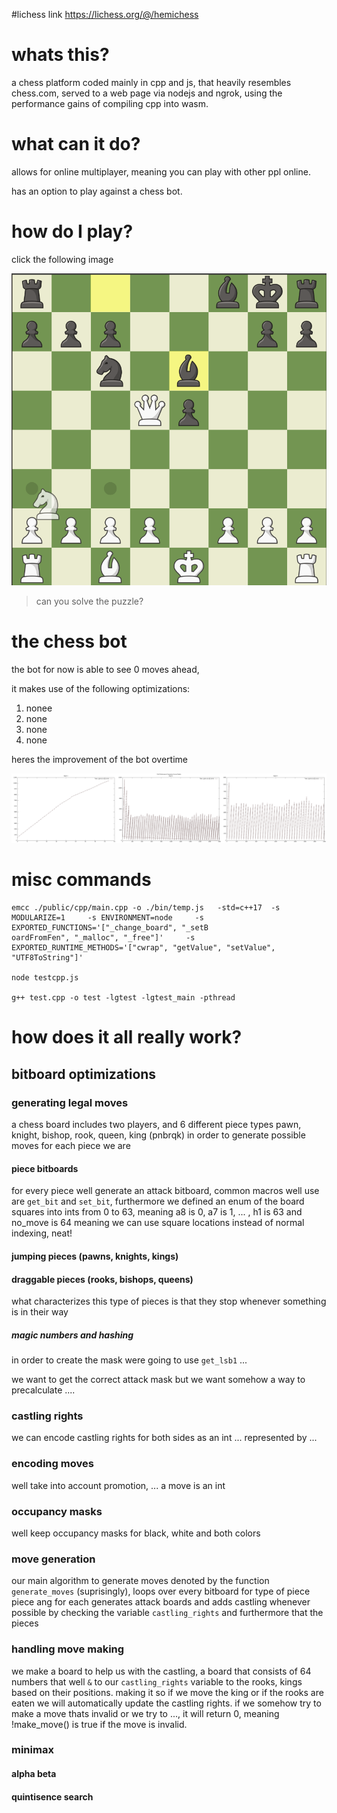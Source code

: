 #lichess link https://lichess.org/@/hemichess

# whats this?

a chess platform coded mainly in cpp and js, that heavily resembles chess.com, served to a web page via nodejs and ngrok, using the performance gains of compiling cpp into wasm.

# what can it do?

allows for online multiplayer, meaning you can play with other ppl online.

has an option to play against a chess bot.

# how do I play?

click the following image

[![chess](./public/resources/image.png)](https://suarezmanuel.github.io/chess/)

> can you solve the puzzle?

# the chess bot

the bot for now is able to see 0 moves ahead,

it makes use of the following optimizations:
1. nonee
2. none
3. none
4. none

heres the improvement of the bot overtime 

[![](./public/resources/comparison.png)]()


# misc commands

```
emcc ./public/cpp/main.cpp -o ./bin/temp.js   -std=c++17  -s MODULARIZE=1     -s ENVIRONMENT=node     -s EXPORTED_FUNCTIONS='["_change_board", "_setB
oardFromFen", "_malloc", "_free"]'     -s EXPORTED_RUNTIME_METHODS='["cwrap", "getValue", "setValue", "UTF8ToString"]'

node testcpp.js

g++ test.cpp -o test -lgtest -lgtest_main -pthread
```

# how does it all really work?

## bitboard optimizations

### generating legal moves

a chess board includes two players, and 6 different piece types pawn, knight, bishop, rook, queen, king (pnbrqk)
in order to generate possible moves for each piece we are

#### piece bitboards

for every piece well generate an attack bitboard, common macros well use are `get_bit` and `set_bit`, furthermore we 
defined an enum of the board squares into ints from 0 to 63, meaning a8 is 0, a7 is 1, ... , h1 is 63 and no_move is 64
meaning we can use square locations instead of normal indexing, neat!

#### jumping pieces (pawns, knights, kings)

#### draggable pieces (rooks, bishops, queens)

what characterizes this type of pieces is that they stop whenever something is in their way

##### magic numbers and hashing

in order to create the mask were going to use `get_lsb1` ...

we want to get the correct attack mask but we want somehow a way to precalculate ....

### castling rights

we can encode castling rights for both sides as an int ... represented by ...

### encoding moves

well take into account promotion, ... a move is an int

### occupancy masks

well keep occupancy masks for black, white and both colors 

### move generation

our main algorithm to generate moves denoted by the function `generate_moves` (suprisingly), loops over every bitboard for type of piece piece 
ang for each generates attack boards and adds castling whenever possible by checking the variable `castling_rights` and furthermore that
the pieces 

### handling move making

we make a board to help us with the castling, a board that consists of 64 numbers that well `&` to our `castling_rights` variable
to the rooks, kings based on their positions. making it so if we move the king or if the rooks are eaten we will automatically update the
castling rights.
if we somehow try to make a move thats invalid or we try to ..., it will return 0, meaning !make_move() is true if the move is invalid.

### minimax

#### alpha beta

#### quintisence search
